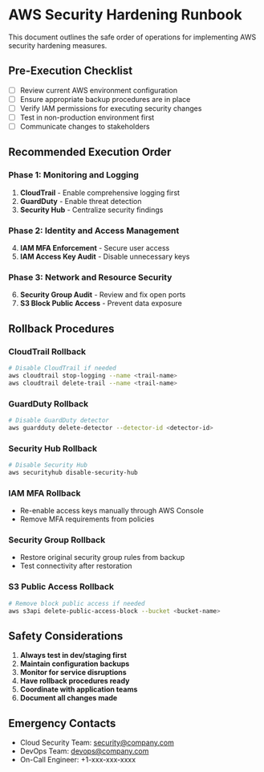 # AWS Security Hardening Runbook

This document outlines the safe order of operations for implementing AWS security hardening measures.

## Pre-Execution Checklist

- [ ] Review current AWS environment configuration
- [ ] Ensure appropriate backup procedures are in place
- [ ] Verify IAM permissions for executing security changes
- [ ] Test in non-production environment first
- [ ] Communicate changes to stakeholders

## Recommended Execution Order

### Phase 1: Monitoring and Logging
1. **CloudTrail** - Enable comprehensive logging first
2. **GuardDuty** - Enable threat detection
3. **Security Hub** - Centralize security findings

### Phase 2: Identity and Access Management
4. **IAM MFA Enforcement** - Secure user access
5. **IAM Access Key Audit** - Disable unnecessary keys

### Phase 3: Network and Resource Security
6. **Security Group Audit** - Review and fix open ports
7. **S3 Block Public Access** - Prevent data exposure

## Rollback Procedures

### CloudTrail Rollback
```bash
# Disable CloudTrail if needed
aws cloudtrail stop-logging --name <trail-name>
aws cloudtrail delete-trail --name <trail-name>
```

### GuardDuty Rollback
```bash
# Disable GuardDuty detector
aws guardduty delete-detector --detector-id <detector-id>
```

### Security Hub Rollback
```bash
# Disable Security Hub
aws securityhub disable-security-hub
```

### IAM MFA Rollback
- Re-enable access keys manually through AWS Console
- Remove MFA requirements from policies

### Security Group Rollback
- Restore original security group rules from backup
- Test connectivity after restoration

### S3 Public Access Rollback
```bash
# Remove block public access if needed
aws s3api delete-public-access-block --bucket <bucket-name>
```

## Safety Considerations

1. **Always test in dev/staging first**
2. **Maintain configuration backups**
3. **Monitor for service disruptions**
4. **Have rollback procedures ready**
5. **Coordinate with application teams**
6. **Document all changes made**

## Emergency Contacts

- Cloud Security Team: security@company.com
- DevOps Team: devops@company.com
- On-Call Engineer: +1-xxx-xxx-xxxx